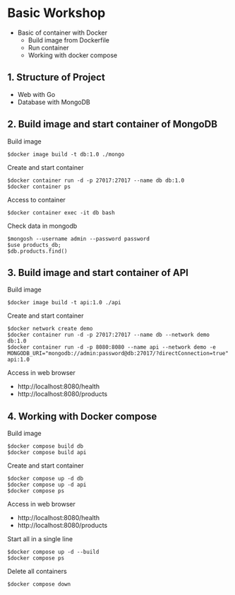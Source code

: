 # Basic Workshop
* Basic of container with Docker
  * Build image from Dockerfile
  * Run container
  * Working with docker compose

## 1. Structure of Project
* Web with Go
* Database with MongoDB

## 2. Build image and start container of MongoDB
Build image
```
$docker image build -t db:1.0 ./mongo
```

Create and start container
```
$docker container run -d -p 27017:27017 --name db db:1.0
$docker container ps
```

Access to container
```
$docker container exec -it db bash
```

Check data in mongodb
```
$mongosh --username admin --password password
$use products_db;
$db.products.find()
```


## 3. Build image and start container of API

Build image
```
$docker image build -t api:1.0 ./api
```

Create and start container
```
$docker network create demo
$docker container run -d -p 27017:27017 --name db --network demo db:1.0
$docker container run -d -p 8080:8080 --name api --network demo -e MONGODB_URI="mongodb://admin:password@db:27017/?directConnection=true" api:1.0
```

Access in web browser
* http://localhost:8080/health
* http://localhost:8080/products

## 4. Working with Docker compose

Build image
```
$docker compose build db
$docker compose build api
```

Create and start container
```
$docker compose up -d db
$docker compose up -d api
$docker compose ps
```

Access in web browser
* http://localhost:8080/health
* http://localhost:8080/products

Start all in a single line
```
$docker compose up -d --build
$docker compose ps
```

Delete all containers
```
$docker compose down
```


